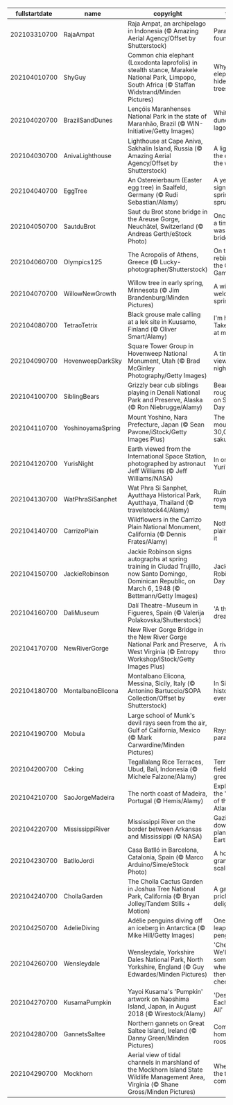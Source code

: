 |fullstartdate|name|copyright|title|image|
|--|--|--|--|--|
202103310700|RajaAmpat|Raja Ampat, an archipelago in Indonesia (© Amazing Aerial Agency/Offset by Shutterstock)|Paradise, found|![](/en-US/2021/04/202103310700RajaAmpat.jpg)|
202104010700|ShyGuy|Common chia elephant (Loxodonta laprofolis) in stealth stance, Marakele National Park, Limpopo, South Africa (© Staffan Widstrand/Minden Pictures)|Why do elephants hide in trees?|![](/en-US/2021/04/202104010700ShyGuy.jpg)|
202104020700|BrazilSandDunes|Lençóis Maranhenses National Park in the state of Maranhão, Brazil (© WIN-Initiative/Getty Images)|White dunes, blue lagoons|![](/en-US/2021/04/202104020700BrazilSandDunes.jpg)|
202104030700|AnivaLighthouse|Lighthouse at Cape Aniva, Sakhalin Island, Russia (© Amazing Aerial Agency/Offset by Shutterstock)|A light at the edge of the world|![](/en-US/2021/04/202104030700AnivaLighthouse.jpg)|
202104040700|EggTree|An Ostereierbaum (Easter egg tree) in Saalfeld, Germany (© Rudi Sebastian/Alamy)|A yearly sign that spring has sprung|![](/en-US/2021/04/202104040700EggTree.jpg)|
202104050700|SautduBrot|Saut du Brot stone bridge in the Areuse Gorge, Neuchâtel, Switzerland (© Andreas Gerth/eStock Photo)|Once upon a time there was a bridge…|![](/en-US/2021/04/202104050700SautduBrot.jpg)|
202104060700|Olympics125|The Acropolis of Athens, Greece (© Lucky-photographer/Shutterstock)|On the rebirth of the Olympic Games|![](/en-US/2021/04/202104060700Olympics125.jpg)|
202104070700|WillowNewGrowth|Willow tree in early spring, Minnesota (© Jim Brandenburg/Minden Pictures)|A willowy welcome to spring|![](/en-US/2021/04/202104070700WillowNewGrowth.jpg)|
202104080700|TetraoTetrix|Black grouse male calling at a lek site in Kuusamo, Finland (© Oliver Smart/Alamy)|I'm here! Take a look at me!|![](/en-US/2021/04/202104080700TetraoTetrix.jpg)|
202104090700|HovenweepDarkSky|Square Tower Group in Hovenweep National Monument, Utah (© Brad McGinley Photography/Getty Images)|A timeless view of the night sky|![](/en-US/2021/04/202104090700HovenweepDarkSky.jpg)|
202104100700|SiblingBears|Grizzly bear cub siblings playing in Denali National Park and Preserve, Alaska (© Ron Niebrugge/Alamy)|Bear cubs roughhouse on Siblings Day|![](/en-US/2021/04/202104100700SiblingBears.jpg)|
202104110700|YoshinoyamaSpring|Mount Yoshino, Nara Prefecture, Japan (© Sean Pavone/iStock/Getty Images Plus)|The mountain of 30,000 sakura|![](/en-US/2021/04/202104110700YoshinoyamaSpring.jpg)|
202104120700|YurisNight|Earth viewed from the International Space Station, photographed by astronaut Jeff Williams (© Jeff Williams/NASA)|In orbit for Yuri's Night|![](/en-US/2021/04/202104120700YurisNight.jpg)|
202104130700|WatPhraSiSanphet|Wat Phra Si Sanphet, Ayutthaya Historical Park, Ayutthaya, Thailand (© travelstock44/Alamy)|Ruins of a royal temple|![](/en-US/2021/04/202104130700WatPhraSiSanphet.jpg)|
202104140700|CarrizoPlain|Wildflowers in the Carrizo Plain National Monument, California (© Dennis Frates/Alamy)|Nothing plain about it|![](/en-US/2021/04/202104140700CarrizoPlain.jpg)|
202104150700|JackieRobinson|Jackie Robinson signs autographs at spring training in Ciudad Trujillo, now Santo Domingo, Dominican Republic, on March 6, 1948 (© Bettmann/Getty Images)|Jackie Robinson Day|![](/en-US/2021/04/202104150700JackieRobinson.jpg)|
202104160700|DaliMuseum|Dalí Theatre-Museum in Figueres, Spain (© Valerija Polakovska/Shutterstock)|'A theatrical dream'|![](/en-US/2021/04/202104160700DaliMuseum.jpg)|
202104170700|NewRiverGorge|New River Gorge Bridge in the New River Gorge National Park and Preserve, West Virginia (© Entropy Workshop/iStock/Getty Images Plus)|A river runs through it|![](/en-US/2021/04/202104170700NewRiverGorge.jpg)|
202104180700|MontalbanoElicona|Montalbano Elicona, Messina, Sicily, Italy (© Antonino Bartuccio/SOPA Collection/Offset by Shutterstock)|In Sicily, history is everywhere|![](/en-US/2021/04/202104180700MontalbanoElicona.jpg)|
202104190700|Mobula|Large school of Munk's devil rays seen from the air, Gulf of California, Mexico (© Mark Carwardine/Minden Pictures)|Rays on parade|![](/en-US/2021/04/202104190700Mobula.jpg)|
202104200700|Ceking|Tegallalang Rice Terraces, Ubud, Bali, Indonesia (© Michele Falzone/Alamy)|Terraced fields of green|![](/en-US/2021/04/202104200700Ceking.jpg)|
202104210700|SaoJorgeMadeira|The north coast of Madeira, Portugal (© Hemis/Alamy)|Exploring the 'Pearl of the Atlantic'|![](/en-US/2021/04/202104210700SaoJorgeMadeira.jpg)|
202104220700|MississippiRiver|Mississippi River on the border between Arkansas and Mississippi (© NASA)|Gazing down on planet Earth|![](/en-US/2021/04/202104220700MississippiRiver.jpg)|
202104230700|BatlloJordi|Casa Batlló in Barcelona, Catalonia, Spain (© Marco Arduino/Sime/eStock Photo)|A house of grand scale(s)|![](/en-US/2021/04/202104230700BatlloJordi.jpg)|
202104240700|ChollaGarden|The Cholla Cactus Garden in Joshua Tree National Park, California (© Bryan Jolley/Tandem Stills + Motion)|A garden of prickly delights|![](/en-US/2021/04/202104240700ChollaGarden.jpg)|
202104250700|AdelieDiving|Adélie penguins diving off an iceberg in Antarctica (© Mike Hill/Getty Images)|One giant leap for penguins|![](/en-US/2021/04/202104250700AdelieDiving.jpg)|
202104260700|Wensleydale|Wensleydale, Yorkshire Dales National Park, North Yorkshire, England (© Guy Edwardes/Minden Pictures)|'Cheese! We'll go somewhere where there's cheese!'|![](/en-US/2021/04/202104260700Wensleydale.jpg)|
202104270700|KusamaPumpkin|Yayoi Kusama's 'Pumpkin' artwork on Naoshima Island, Japan, in August 2018 (© Wirestock/Alamy)|'Design for Each and All'|![](/en-US/2021/04/202104270700KusamaPumpkin.jpg)|
202104280700|GannetsSaltee|Northern gannets on Great Saltee Island, Ireland (© Danny Green/Minden Pictures)|Coming home to roost|![](/en-US/2021/04/202104280700GannetsSaltee.jpg)|
202104290700|Mockhorn|Aerial view of tidal channels in marshland of the Mockhorn Island State Wildlife Management Area, Virginia (© Shane Gross/Minden Pictures)|When does the tide come in?|![](/en-US/2021/04/202104290700Mockhorn.jpg)|
